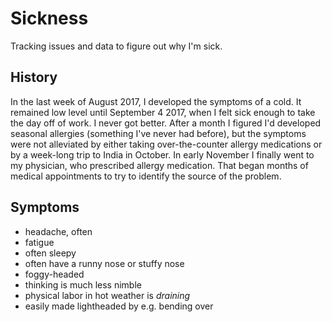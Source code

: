 # Sickness

Tracking issues and data to figure out why I'm sick.

## History

In the last week of August 2017, I developed the symptoms of a cold. It remained low level until September 4 2017, when I felt sick enough to take the day off of work. I never got better. After a month I figured I'd developed seasonal allergies (something I've never had before), but the symptoms were not alleviated by either taking over-the-counter allergy medications or by a week-long trip to India in October. In early November I finally went to my physician, who prescribed allergy medication. That began months of medical appointments to try to identify the source of the problem.

## Symptoms

* headache, often
* fatigue
* often sleepy
* often have a runny nose or stuffy nose
* foggy-headed
* thinking is much less nimble
* physical labor in hot weather is _draining_
* easily made lightheaded by e.g. bending over
